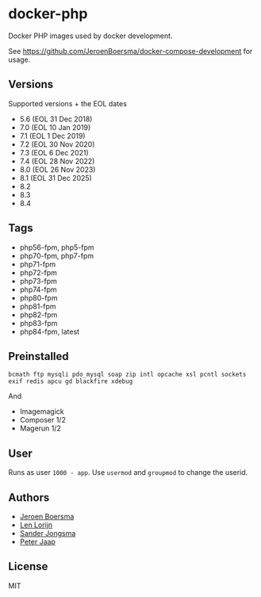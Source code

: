 # docker-php

Docker PHP images used by docker development.

See https://github.com/JeroenBoersma/docker-compose-development for usage.

## Versions
Supported versions + the EOL dates

- 5.6 (EOL 31 Dec 2018)
- 7.0 (EOL 10 Jan 2019)
- 7.1 (EOL 1 Dec 2019)
- 7.2 (EOL 30 Nov 2020)
- 7.3 (EOL 6 Dec 2021)
- 7.4 (EOL 28 Nov 2022)
- 8.0 (EOL 26 Nov 2023)
- 8.1 (EOL 31 Dec 2025)
- 8.2
- 8.3
- 8.4

## Tags
- php56-fpm, php5-fpm
- php70-fpm, php7-fpm
- php71-fpm
- php72-fpm
- php73-fpm
- php74-fpm
- php80-fpm
- php81-fpm
- php82-fpm
- php83-fpm
- php84-fpm, latest

## Preinstalled
`bcmath ftp mysqli pdo_mysql soap zip intl opcache xsl pcntl sockets exif redis apcu gd blackfire xdebug`

And
- Imagemagick
- Composer 1/2
- Magerun 1/2

## User

Runs as user `1000 - app`.
Use `usermod` and `groupmod` to change the userid.


## Authors

- [Jeroen Boersma](https://github.com/JeroenBoersma)
- [Len Lorijn](https://github.com/lenlorijn)
- [Sander Jongsma](https://github.com/sanderjongsma)
- [Peter Jaap](https://github.com/peterjaap)

## License

MIT
